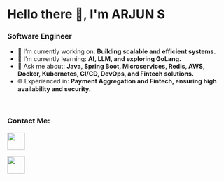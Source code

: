 # Hello there 👋, I'm ARJUN S

### Software Engineer

- 🔭 I’m currently working on: __Building scalable and efficient systems.__
- 🌱 I’m currently learning: __AI, LLM, and exploring GoLang.__
- 💬 Ask me about: __Java, Spring Boot, Microservices, Redis, AWS, Docker, Kubernetes, CI/CD, DevOps, and Fintech solutions.__
- 🌐 Experienced in: __Payment Aggregation and Fintech, ensuring high availability and security.__

<br/>

### Contact Me:

<a href="www.linkedin.com/in/arjun777"><img src="https://www.vectorlogo.zone/logos/linkedin/linkedin-icon.svg" width="40" height="40"/></a>
<!-- <a href="https://twitter.com/yourhandle"><img src="https://www.vectorlogo.zone/logos/twitter/twitter-icon.svg" width="40" height="40"/></a> -->
<a href="mailto:arjunsigma77@gamil.com"><img src="https://www.vectorlogo.zone/logos/gmail/gmail-icon.svg" width="40" height="40"/></a>

<br/>
<!--
**Arjun-Ichiban/Arjun-Ichiban** is a ✨ _special_ ✨ repository because its `README.md` (this file) appears on your GitHub profile.

Here are some ideas to get you started:

- 🔭 I’m currently working on ...
- 🌱 I’m currently learning ...
- 👯 I’m looking to collaborate on ...
- 🤔 I’m looking for help with ...
- 💬 Ask me about ...
- 📫 How to reach me: ...
- 😄 Pronouns: ...
- ⚡ Fun fact: ...
-->
